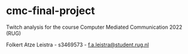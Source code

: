 # cmc-final-project

Twitch analysis for the course Computer Mediated Communication 2022 (RUG)


Folkert Atze Leistra - s3469573 - f.a.leistra@student.rug.nl
